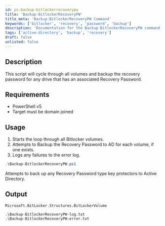 ```yaml
---
id: ps-backup-bitlockerrecoverypw
title: 'Backup-BitlockerRecoveryPW'
title_meta: 'Backup-BitlockerRecoveryPW Command'
keywords: ['bitlocker', 'recovery', 'password', 'backup']
description: 'Documentation for the Backup-BitlockerRecoveryPW command to backup BitLocker recovery passwords.'
tags: ['active-directory', 'backup', 'recovery']
draft: false
unlisted: false
---
```


## Description
This script will cycle through all volumes and backup the recovery password for any drive that has an associated Recovery Password.

## Requirements
- PowerShell v5
- Target must be domain joined

## Usage
1. Starts the loop through all Bitlocker volumes.
2. Attempts to Backup the Recovery Password to AD for each volume, if one exists.
3. Logs any failures to the error log.


```powershell
.\Backup-BitlockerRecoveryPW.ps1
```
Attempts to back up any Recovery Password type key protectors to Active Directory.

## Output
    Microsoft.BitLocker.Structures.BitLockerVolume

    .\Backup-BitlockerRecoveryPW-log.txt
    .\Backup-BitlockerRecoveryPW-error.txt

